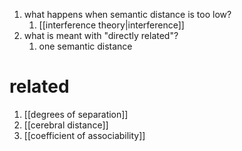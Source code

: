 1. what happens when semantic distance is too low?
	1. [[interference theory|interference]]
2. what is meant with "directly related"?
	1. one semantic distance

# related
1. [[degrees of separation]]
2. [[cerebral distance]]
3. [[coefficient of associability]]
